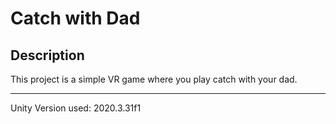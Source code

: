 # Catch with Dad

## Description

This project is a simple VR game where you play catch with your dad.

---

Unity Version used: 2020.3.31f1
